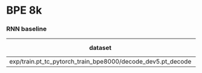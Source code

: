 # BPE 8k
### RNN baseline
|dataset| BLEU | 1-gram| 2-gram | 3-gram | 4-gram | BP | ratio | hyp_len | ref_len |
|---|---|---|---|---|---|---|---|---|---|
| exp/train.pt_tc_pytorch_train_bpe8000/decode_dev5.pt_decode | 54.02 | 78.2 | 60.1 | 47.8 | 38.1 | 0.999 | 0.999 | 44004 | 44062 |
